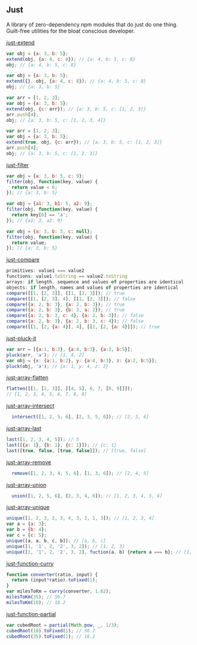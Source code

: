 ## Just

A library of zero-dependency npm modules that do just do one thing.  
Guilt-free utilities for the bloat conscious developer.

[just-extend](https://www.npmjs.com/package/just-extend)

```js
var obj = {a: 3, b: 5};
extend(obj, {a: 4, c: 8}); // {a: 4, b: 5, c: 8}
obj; // {a: 4, b: 5, c: 8}

var obj = {a: 3, b: 5};
extend({}, obj, {a: 4, c: 8}); // {a: 4, b: 5, c: 8}
obj; // {a: 3, b: 5}

var arr = [1, 2, 3];
var obj = {a: 3, b: 5};
extend(obj, {c: arr}); // {a: 3, b: 5, c: [1, 2, 3]}
arr.push[4];
obj; // {a: 3, b: 5, c: [1, 2, 3, 4]}

var arr = [1, 2, 3];
var obj = {a: 3, b: 5};
extend(true, obj, {c: arr}); // {a: 3, b: 5, c: [1, 2, 3]}
arr.push[4];
obj; // {a: 3, b: 5, c: [1, 2, 3]}
```
  
[just-filter](https://www.npmjs.com/package/just-filter)

```js
var obj = {a: 3, b: 5, c: 9};
filter(obj, function(key, value) {
  return value < 6;
}); // {a: 3, b: 5}

var obj = {a1: 3, b1: 5, a2: 9};
filter(obj, function(key, value) {
  return key[0] == 'a';
}); // {a1: 3, a2: 9}

var obj = {a: 3, b: 5, c: null};
filter(obj, function(key, value) {
  return value;
}); // {a: 3, b: 5}
```
 
[just-compare](https://www.npmjs.com/package/just-compare)

```js
primitives: value1 === value2
functions: value1.toString == value2.toString
arrays: if length, sequence and values of properties are identical
objects: if length, names and values of properties are identical
compare([[1, [2, 3]], [[1, [2, 3]]); // true
compare([[1, [2, 3], 4], [[1, [2, 3]]); // false
compare({a: 2, b: 3}, {a: 2, b: 3}); // true
compare({a: 2, b: 3}, {b: 3, a: 2}); // true
compare({a: 2, b: 3, c: 4}, {a: 2, b: 3}); // false
compare({a: 2, b: 3}, {a: 2, b: 3, c: 4}); // false
compare([[1, [2, {a: 4}], 4], [[1, [2, {a: 4}]]); // true
```
  
[just-pluck-it](https://www.npmjs.com/package/just-pluck-it)

```js
var arr = [{a:1, b:2}, {a:4, b:3}, {a:2, b:5}];
pluck(arr, 'a'); // [1, 4, 2]
var obj = {x: {a:1, b:2}, y: {a:4, b:3}, z: {a:2, b:5}];
pluck(obj, 'a'); // {x: 1, y: 4, z: 2}
```
 
[just-array-flatten](https://www.npmjs.com/package/just-array-flatten)

```js
flatten([[1, [2, 3]], [[4, 5], 6, 7, [8, 9]]]);
// [1, 2, 3, 4, 5, 6, 7, 8, 9]
```
  
[just-array-intersect](https://www.npmjs.com/package/just-array-intersect)

```js
  intersect([1, 2, 5, 6], [2, 3, 5, 6]); // [2, 5, 6]
```
   
[just-array-last](https://www.npmjs.com/package/just-array-last)  

```js
last([1, 2, 3, 4, 5]); // 5
last([{a: 1}, {b: 1}, {c: 1}]); // {c: 1}
last([true, false, [true, false]]); // [true, false]
```  
[just-array-remove](https://www.npmjs.com/package/just-array-remove)

```js
  remove([1, 2, 3, 4, 5, 6], [1, 3, 6]); // [2, 4, 5]
```  

[just-array-union](https://www.npmjs.com/package/just-array-remove)  

```js
  union([1, 2, 5, 6], [2, 3, 4, 6]); // [1, 2, 3, 4, 5, 6]
```
  
[just-array-unique](https://www.npmjs.com/package/just-array-unique)  

```js
unique([1, 2, 3, 2, 3, 4, 3, 2, 1, 3]); // [1, 2, 3, 4]
var a = {a: 3};
var b = {b: 4};
var c = {c: 5};
unique([a, a, b, c, b]); // [a, b, c]
unique([1, '1', 2, '2', 3, 2]); // [1, 2, 3]
unique([1, '1', 2, '2', 3, 2], fuction(a, b) {return a === b}; // [1, '1', 2, '2', 3]
```

[just-function-curry](https://www.npmjs.com/package/just-function-curry)

```js
function converter(ratio, input) {
  return (input*ratio).toFixed(1);
}
var milesToKm = curry(converter, 1.62);
milesToKm(35); // 56.7
milesToKm(10); // 16.2
```
  
[just-function-partial](https://www.npmjs.com/package/just-function-partial)

```js
var cubedRoot = partial(Math.pow, _, 1/3);
cubedRoot(10).toFixed(1); // 56.7
cubedRoot(35).toFixed(1); // 16.2
```  

